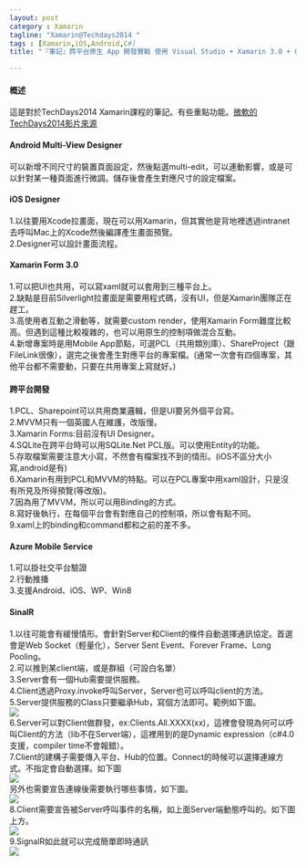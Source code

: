 ```yaml
---
layout: post
category : Xamarin 
tagline: "Xamarin@Techdays2014 "
tags : [Xamarin,iOS,Android,C#]
title: "『筆記』跨平台原生 App 開發實戰 使用 Visual Studio + Xamarin 3.0 + C#"

---
```


#### 概述

這是對於TechDays2014 Xamarin課程的筆記。有些重點功能。[微軟的TechDays2014影片來源][1]

#### Android Multi-View Designer

可以新增不同尺寸的裝置頁面設定，然後點選multi-edit，可以連動影響，或是可以針對某一種頁面進行微調。儲存後會產生對應尺寸的設定檔案。

#### iOS Designer

1.以往要用Xcode拉畫面，現在可以用Xamarin，但其實他是背地裡透過intranet去呼叫Mac上的Xcode然後編譯產生畫面預覽。  
2.Designer可以設計畫面流程。

#### Xamarin Form 3.0
1.可以把UI也共用，可以寫xaml就可以套用到三種平台上。  
2.缺點是目前Silverlight拉畫面是需要用程式碼，沒有UI，但是Xamarin團隊正在趕工。  
3.高使用者互動之滑動等，就需要custom render，使用Xamarin Form難度比較高。但遇到這種比較複雜的，也可以用原生的控制項做混合互動。  
4.新增專案時是用Mobile App節點，可選PCL（共用類別庫）、ShareProject（跟FileLink很像），選完之後會產生對應平台的專案檔。(通常一次會有四個專案，其他平台都不需要動，只要在共用專案上寫就好。)

#### 跨平台開發
1.PCL、Sharepoint可以共用商業邏輯，但是UI要另外個平台寫。  
2.MVVM只有一個英國人在維護，改版慢。  
3.Xamarin Forms:目前沒有UI Designer。  
4.SQLite在跨平台時可以用SQLite.Net PCL版。可以使用Entity的功能。  
5.存取檔案需要注意大小寫，不然會有檔案找不到的情形。(iOS不區分大小寫,android是有)  
6.Xamarin有用到PCL和MVVM的特點。可以在PCL專案中用xaml設計，只是沒有所見及所得預覽(等改版)。  
7.因為用了MVVM，所以可以用Binding的方式。  
8.寫好後執行，在每個平台會有對應自己的控制項，所以會有點不同。  
9.xaml上的binding和command都和之前的差不多。


#### Azure Mobile Service
1.可以掛社交平台驗證  
2.行動推播  
3.支援Android、iOS、WP、Win8  

#### SinalR
1.以往可能會有緩慢情形。會針對Server和Client的條件自動選擇通訊協定。首選會是Web Socket（輕量化），Server Sent Event、Forever Frame、Long Pooling。  
2.可以推到某client端，或是群組（可設白名單）  
3.Server會有一個Hub需要提供服務。  
4.Client透過Proxy.invoke呼叫Server，Server也可以呼叫client的方法。  
5.Server提供服務的Class只要繼承Hub，寫個方法即可。範例如下圖。  
![][image-1]  
6.Server可以對Client做群發，ex:Clients.All.XXXX(xx)，這裡會發現為何可以呼叫Client的方法（lib不在Server端），這裡用到的是Dynamic expression（c#4.0支援，compiler time不會報錯）。  
7.Client的建構子需要傳入平台、Hub的位置。Connect的時候可以選擇連線方式。不指定會自動選擇。如下圖  
![][image-2]  
另外也需要宣告連線後需要執行哪些事情，如下圖。  
![][image-3]  
8.Client需要宣告被Server呼叫事件的名稱，如上面Server端動態呼叫的。如下圖上方。  
![][image-4]  
9.SignalR如此就可以完成簡單即時通訊  
![][image-5]  


[1]:	http://www.microsoftvirtualacademy.com/training-courses/techdays-taiwan-2014-breakout-sessions-dev

[image-1]:	https://farm6.staticflickr.com/5598/15540559282_4705c1750b_o.png
[image-2]:	https://farm4.staticflickr.com/3952/15540564482_08a1d0e298_o.png
[image-3]:	https://farm4.staticflickr.com/3956/15537048481_b12ce64a1a_o.png
[image-4]:	https://farm4.staticflickr.com/3952/15540564482_08a1d0e298_o.png
[image-5]:	https://farm6.staticflickr.com/5613/15516054796_46521f1a68_o.png